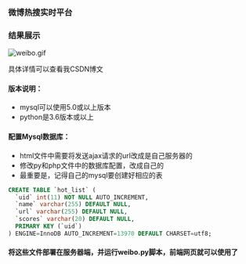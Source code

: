 <!--
 * @Descripttion: 
 * @Author: LJZ
 * @Date: 2021-02-05 16:53:14
 * @LastEditTime: 2021-02-05 17:48:39
-->

### 微博热搜实时平台

### 结果展示
![weibo.gif](https://csgduanzhou-pic.oss-cn-shenzhen.aliyuncs.com/my_self/weibo.gif?versionId=CAEQHBiBgIDEraXGuxciIDA1ZTNjY2Y2ZDY0ZTQ5NWJhYWVmODkxNzAwY2U1OWVm)

具体详情可以查看我CSDN博文

#### 版本说明：
  - mysql可以使用5.0或以上版本
  - python是3.6版本或以上
  
  
#### 配置Mysql数据库：
  - html文件中需要将发送ajax请求的url改成是自己服务器的
  - 修改py和php文件中的数据库配置，改成自己的
  - 最重要是，记得自己的mysql要创建好相应的表
  
```sql
CREATE TABLE `hot_list` (
  `uid` int(11) NOT NULL AUTO_INCREMENT,
  `name` varchar(255) DEFAULT NULL,
  `url` varchar(255) DEFAULT NULL,
  `scores` varchar(20) DEFAULT NULL,
  PRIMARY KEY (`uid`)
) ENGINE=InnoDB AUTO_INCREMENT=13970 DEFAULT CHARSET=utf8;
```

#### 将这些文件部署在服务器端，并运行weibo.py脚本，前端网页就可以使用了